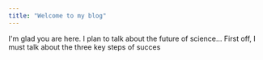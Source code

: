 ```yaml
---
title: "Welcome to my blog"
---
```


I'm glad you are here. I plan to talk about the future of science... 
First off, I must talk about the three key steps of succes
